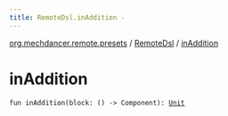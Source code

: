 ```yaml
---
title: RemoteDsl.inAddition - 
---
```


[org.mechdancer.remote.presets](../index.html) / [RemoteDsl](index.html) / [inAddition](./in-addition.html)

# inAddition

`fun inAddition(block: () -> Component): `[`Unit`](https://kotlinlang.org/api/latest/jvm/stdlib/kotlin/-unit/index.html)
